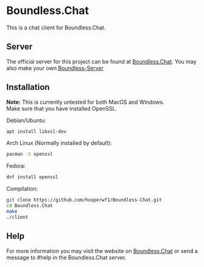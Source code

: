 # Boundless.Chat

This is a chat client for Boundless.Chat.

## Server

The official server for this project can be found at [Boundless.Chat](http://Boundless.Chat). You may also make your own
[Boundless-Server](https://github.com/hooperwf1/Boundless-Server)

## Installation

**Note:** This is currently untested for both MacOS and Windows.  
Make sure that you have installed OpenSSL.

Debian/Ubuntu:
```sh
apt install libssl-dev
```

Arch Linux (Normally installed by default):
```sh
pacman -S openssl
```

Fedora:
```sh
dnf install openssl
```

Compilation:
```sh
git clone https://github.com/hooperwf1/Boundless-Chat.git
cd Boundless.Chat
make
./client
```

## Help

For more information you may visit the website on [Boundless.Chat](http://Boundless.Chat) or send a message to #help in the Boundless.Chat server.
